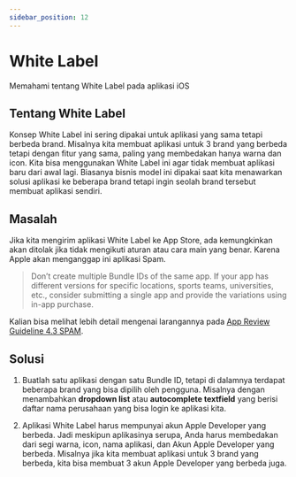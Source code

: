 ```yaml
---
sidebar_position: 12
---
```


# White Label

Memahami tentang White Label pada aplikasi iOS

## Tentang White Label

Konsep White Label ini sering dipakai untuk aplikasi yang sama tetapi berbeda brand. Misalnya kita membuat aplikasi untuk 3 brand yang berbeda tetapi dengan fitur yang sama, paling yang membedakan hanya warna dan icon. Kita bisa menggunakan White Label ini agar tidak membuat aplikasi baru dari awal lagi. Biasanya bisnis model ini dipakai saat kita menawarkan solusi aplikasi ke beberapa brand tetapi ingin seolah brand tersebut membuat aplikasi sendiri.

## Masalah

Jika kita mengirim aplikasi White Label ke App Store, ada kemungkinkan akan ditolak jika tidak mengikuti aturan atau cara main yang benar. Karena Apple akan menganggap ini aplikasi Spam. 

<blockquote>
Don’t create multiple Bundle IDs of the same app. If your app has different versions for specific locations, sports teams, universities, etc., consider submitting a single app and provide the variations using in-app purchase.
</blockquote>

Kalian bisa melihat lebih detail mengenai larangannya pada [App Review Guideline 4.3 SPAM](https://developer.apple.com/app-store/review/guidelines/#spam).

## Solusi

1. Buatlah satu aplikasi dengan satu Bundle ID, tetapi di dalamnya terdapat beberapa brand yang bisa dipilih oleh pengguna. Misalnya dengan menambahkan **dropdown list** atau **autocomplete textfield** yang berisi daftar nama perusahaan yang bisa login ke aplikasi kita.

2. Aplikasi White Label harus mempunyai akun Apple Developer yang berbeda. Jadi meskipun aplikasinya serupa, Anda harus membedakan dari segi warna, icon, nama aplikasi, dan Akun Apple Developer yang berbeda. Misalnya jika kita membuat aplikasi untuk 3 brand yang berbeda, kita bisa membuat 3 akun Apple Developer yang berbeda juga.